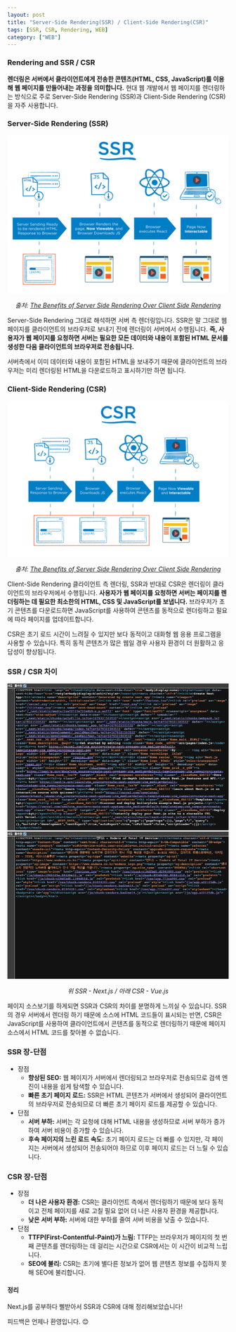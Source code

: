 ```yaml
---
layout: post
title: "Server-Side Rendering(SSR) / Client-Side Rendering(CSR)"
tags: [SSR, CSR, Rendering, WEB]
category: ["WEB"]
---
```


### Rendering and SSR / CSR

**렌더링은 서버에서 클라이언트에게 전송한 콘텐츠(HTML, CSS, JavaScript)를 이용해 웹 페이지를 만들어내는 과정을 의미합니다.** 현대 웹 개발에서 웹 페이지를 렌더링하는 방식으로 주로 Server-Side Rendering (SSR)과 Client-Side Rendering (CSR)을 자주 사용합니다.

### Server-Side Rendering (SSR)

![SSR](../../assets/img/front/rendering/ssr.png)
_<center>출처: <a href="https://medium.com/walmartglobaltech/the-benefits-of-server-side-rendering-over-client-side-rendering-5d07ff2cefe8" target="_blank">The Benefits of Server Side Rendering Over Client Side Rendering</a></center>_

Server-Side Rendering 그대로 해석하면 서버 측 렌더링입니다. SSR은 말 그대로 웹 페이지를 클라이언트의 브라우저로 보내기 전에 렌더링이 서버에서 수행됩니다. **즉, 사용자가 웹 페이지를 요청하면 서버는 필요한 모든 데이터와 내용이 포함된 HTML 문서를 생성한 다음 클라이언트의 브라우저로 전송됩니다.**

서버측에서 이미 데이터와 내용이 포함된 HTML을 보내주기 때문에 클라이언트의 브라우저는 미리 렌더링된 HTML을 다운로드하고 표시하기만 하면 됩니다.

### Client-Side Rendering (CSR)

![CSR](../../assets/img/front/rendering/csr.png)
_<center>출처: <a href="https://medium.com/walmartglobaltech/the-benefits-of-server-side-rendering-over-client-side-rendering-5d07ff2cefe8" target="_blank">The Benefits of Server Side Rendering Over Client Side Rendering</a></center>_

Client-Side Rendering 클라이언트 측 렌더링, SSR과 반대로 CSR은 렌더링이 클라이언트의 브라우저에서 수행됩니다. **사용자가 웹 페이지를 요청하면 서버는 페이지를 렌더링하는 데 필요한 최소한의 HTML, CSS 및 JavaScript를 보냅니다.** 브라우저가 초기 콘텐츠를 다운로드하면 JavaScript를 사용하여 콘텐츠를 동적으로 렌더링하고 필요에 따라 페이지를 업데이트합니다.

CSR은 초기 로드 시간이 느려질 수 있지만 보다 동적이고 대화형 웹 응용 프로그램을 사용할 수 있습니다. 특히 동적 콘텐츠가 많은 웹일 경우 사용자 환경이 더 원활하고 응답성이 향상됩니다.

### SSR / CSR 차이

![SSR-NEXT](../../assets/img/front/rendering/ssr-next.png)
![CSR-VUE](../../assets/img/front/rendering/csr-vue.png)
_<center>위 SSR - Next.js / 아래 CSR - Vue.js</center>_

페이지 소스보기를 하게되면 SSR과 CSR의 차이를 분명하게 느끼실 수 있습니다. SSR의 경우 서버에서 렌더링 하기 때문에 소스에 HTML 코드들이 표시되는 반면, CSR은 JavaScript를 사용하여 클라이언트에서 콘텐츠를 동적으로 렌더링하기 때문에 페이지 소스에서 HTML 코드를 찾아볼 수 없습니다.

### SSR 장-단점

- 장점
  - **향상된 SEO:** 웹 페이지가 서버에서 렌더링되고 브라우저로 전송되므로 검색 엔진이 내용을 쉽게 탐색할 수 있습니다.
  - **빠른 초기 페이지 로드:** SSR은 HTML 콘텐츠가 서버에서 생성되어 클라이언트의 브라우저로 전송되므로 더 빠른 초기 페이지 로드를 제공할 수 있습니다.
- 단점
  - **서버 부하:** 서버는 각 요청에 대해 HTML 내용을 생성하므로 서버 부하가 증가하여 서버 비용이 증가할 수 있습니다.
  - **후속 페이지의 느린 로드 속도:** 초기 페이지 로드는 더 빠를 수 있지만, 각 페이지는 서버에서 생성되어 전송되어야 하므로 이후 페이지 로드는 더 느릴 수 있습니다.

### CSR 장-단점

- 장점
  - **더 나은 사용자 환경:** CSR는 클라이언트 측에서 렌더링하기 때문에 보다 동적이고 전체 페이지를 새로 고칠 필요 없어 더 나은 사용자 환경을 제공합니다.
  - **낮은 서버 부하:** 서버에 대한 부하를 줄여 서버 비용을 낮출 수 있습니다.
- 단점
  - **TTFP(First-Contentful-Paint)가 느림:** TTFP는 브라우저가 페이지의 첫 번째 콘텐츠를 렌더링하는 데 걸리는 시간으로 CSR에서는 이 시간이 비교적 느립니다.
  - **SEO에 불리:** CSR는 초기에 별다른 정보가 없어 웹 콘텐츠 정보를 수집하지 못해 SEO에 불리합니다.

#### 정리

Next.js를 공부하다 삘받아서 SSR과 CSR에 대해 정리해보았습니다!

피드백은 언제나 환영입니다. 😊
